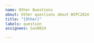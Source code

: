 ```yaml
---
name: Other Questions
about: Other questions about WSPC2024
title: "[Other]"
labels: question
assignees: Sun0824

---
```



